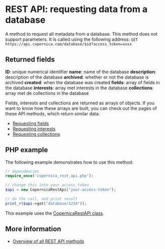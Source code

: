 # REST API: requesting data from a database

A method to request all metadata from a database. This method does not support parameters. It is called using the following address:
 `GET https://api.copernica.com/database/$id?access_token=xxxx`

## Returned fields
**ID**: unique numerical identifier
**name**: name of the database
**description**: description of the database
**archived**: whether or not the database is archived
**created**: when the database was created
**fields**: array of fields in the database
**interests**: array met interests in the database
**collections**: array met de collections in the database

Fields, interests and collections are returned as arrays of objects. If you want to know how these arrays are built, you can check out the pages of these API methods, which return similar data:

- [Requesting fields](rest-get-database-fields)
- [Requesting interests](rest-get-database-interests)
- [Requesting collections](rest-get-database-collections)

## PHP example

The following example demonstrates how to use this method:

```PHP
// dependencies
require_once('copernica_rest_api.php');

// change this into your access token
$api = new CopernicaRestApi("your-access-token");

// do the call, and print result
print_r($api->get("database/1234"));
```
This example uses the [CopernicaRestAPi class](rest-php).

## More information
- [Overview of all REST API methods](rest-api)
